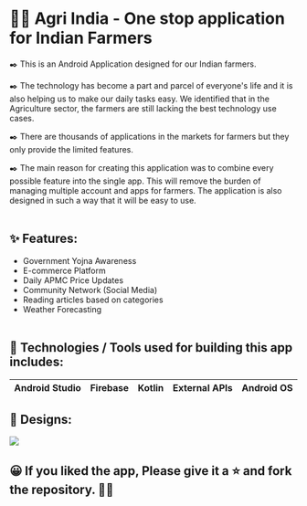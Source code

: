# 👨‍🌾 Agri India - One stop application for Indian Farmers

✒️ This is an Android Application designed for our Indian farmers. 

✒️ The technology has become a part and parcel of everyone's life and it is also helping us to make our daily tasks easy.
We identified that in the Agriculture sector, the farmers are still lacking the best technology use cases. 

✒️ There are thousands of applications in the markets for farmers but they only provide the limited features.

✒️ The main reason for creating this application was to combine every possible feature into the single app. This will remove the burden of managing multiple account and apps for farmers.
The application is also designed in such a way that it will be easy to use.
<br /><br />


## ✨ Features:
- Government Yojna Awareness
- E-commerce Platform
- Daily APMC Price Updates
- Community Network (Social Media)
- Reading articles based on categories
- Weather Forecasting
<br /><br />

## 📱 Technologies / Tools used for building this app includes:
| Android Studio | Firebase | Kotlin | External APIs | Android OS |
| --- | --- | --- | --- | --- |


## 🤩 Designs:
<img src="https://github.com/hetsuthar028/Farming-App/blob/master/Agri India.png" />

## 😀 If you liked the app, Please give it a ⭐ and fork the repository. 🤚🏻
